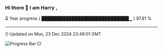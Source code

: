 ### Hi there 👋 I am Harry , 

⏳ Year progress { █████████████████████████████▁ } 97.81 %

---

⏰ Updated on Mon, 23 Dec 2024 23:49:01 GMT

![Progress Bar CI](https://github.com/duykhang68/duykhang68/workflows/Progress%20Bar%20CI/badge.svg)

